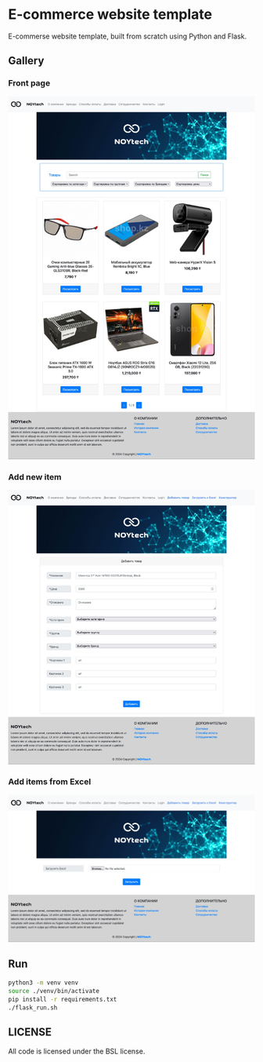 # E-commerce website template
E-commerse website template, built from scratch using Python and Flask.

## Gallery

### Front page
<img src="imgs/0.jpg" width="720">

### Add new item
<img src="imgs/1.jpg" width="720">

### Add items from Excel
<img src="imgs/2.jpg" width="720">

## Run
```sh
python3 -m venv venv
source ./venv/bin/activate
pip install -r requirements.txt
./flask_run.sh
```

## LICENSE
All code is licensed under the BSL license.


